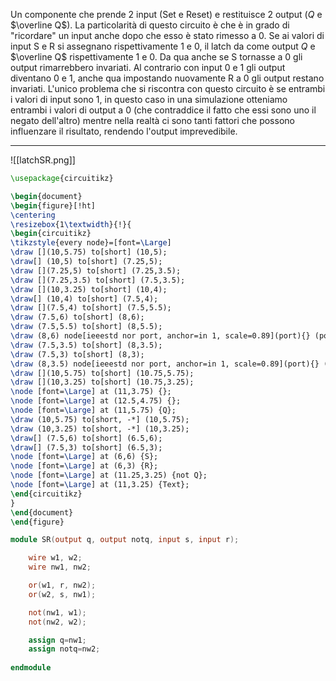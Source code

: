 Un componente che prende 2 input (Set e Reset) e restituisce 2 output ($Q$ e $\overline Q$). 
La particolarità di questo circuito è che è in grado di "ricordare" un input anche dopo che esso è stato rimesso a 0.
Se ai valori di input S e R si assegnano rispettivamente 1 e 0, il latch da come output $Q$ e $\overline Q$ rispettivamente 1 e 0. Da qua anche se S tornasse a 0 gli output rimarrebbero invariati.
Al contrario con input 0 e 1 gli output diventano 0 e 1, anche qua impostando nuovamente R a 0 gli output restano invariati.
L'unico problema che si riscontra con questo circuito è se entrambi i valori di input sono 1, in questo caso in una simulazione otteniamo entrambi i valori di output a 0 (che contraddice il fatto che essi sono uno il negato dell'altro) mentre nella realtà ci sono tanti fattori che possono influenzare il risultato, rendendo l'output imprevedibile.
___

![[latchSR.png]]

```tikz
\usepackage{circuitikz}

\begin{document}
\begin{figure}[!ht]
\centering
\resizebox{1\textwidth}{!}{
\begin{circuitikz}
\tikzstyle{every node}=[font=\Large]
\draw [](10,5.75) to[short] (10,5);
\draw[] (10,5) to[short] (7.25,5);
\draw [](7.25,5) to[short] (7.25,3.5);
\draw [](7.25,3.5) to[short] (7.5,3.5);
\draw [](10,3.25) to[short] (10,4);
\draw[] (10,4) to[short] (7.5,4);
\draw [](7.5,4) to[short] (7.5,5.5);
\draw (7.5,6) to[short] (8,6);
\draw (7.5,5.5) to[short] (8,5.5);
\draw (8,6) node[ieeestd nor port, anchor=in 1, scale=0.89](port){} (port.out) to[short] (10,5.75);
\draw (7.5,3.5) to[short] (8,3.5);
\draw (7.5,3) to[short] (8,3);
\draw (8,3.5) node[ieeestd nor port, anchor=in 1, scale=0.89](port){} (port.out) to[short] (10,3.25);
\draw [](10,5.75) to[short] (10.75,5.75);
\draw [](10,3.25) to[short] (10.75,3.25);
\node [font=\Large] at (11,3.75) {};
\node [font=\Large] at (12.5,4.75) {};
\node [font=\Large] at (11,5.75) {Q};
\draw (10,5.75) to[short, -*] (10,5.75);
\draw (10,3.25) to[short, -*] (10,3.25);
\draw[] (7.5,6) to[short] (6.5,6);
\draw[] (7.5,3) to[short] (6.5,3);
\node [font=\Large] at (6,6) {S};
\node [font=\Large] at (6,3) {R};
\node [font=\Large] at (11.25,3.25) {not Q};
\node [font=\Large] at (11,3.25) {Text};
\end{circuitikz}
}
\end{document}
\end{figure}
```

```verilog
module SR(output q, output notq, input s, input r);

	wire w1, w2;
	wire nw1, nw2;

	or(w1, r, nw2);
	or(w2, s, nw1);

	not(nw1, w1);
	not(nw2, w2);

	assign q=nw1;
	assign notq=nw2;
	
endmodule
```

